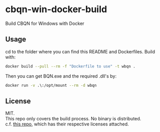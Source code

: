 # cbqn-win-docker-build
Build CBQN for Windows with Docker

## Usage
cd to the folder where you can find this README and Dockerfiles. Build with:
```sh
docker build --pull --rm -f "Dockerfile to use" -t wbqn .
```
Then you can get BQN.exe and the required .dll's by:
```sh
docker run -v .\:/opt/mount --rm -d wbqn
```

## License
MIT.  
This repo only covers the build process. No binary is distributed.  
c.f. [this repo](https://github.com/actalley/WinBQN/releases), which has their respective licenses attached.
